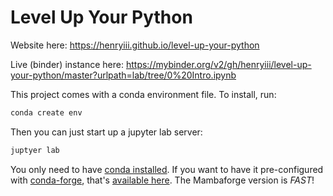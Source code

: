 # Level Up Your Python

Website here: <https://henryiii.github.io/level-up-your-python>

Live (binder) instance here: <https://mybinder.org/v2/gh/henryiii/level-up-your-python/master?urlpath=lab/tree/0%20Intro.ipynb>

This project comes with a conda environment file. To install, run:

```bash
conda create env
```

Then you can just start up a jupyter lab server:

```bash
juptyer lab
```

You only need to have [conda installed](https://docs.conda.io/en/latest/miniconda.html). If you want to have it pre-configured with [conda-forge](https://conda-forge.org/), that's [available here](https://github.com/conda-forge/miniforge). The Mambaforge version is _FAST_!
